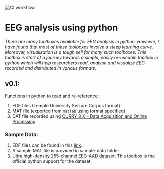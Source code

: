 ![CI workflow](https://github.com/mabhijithn/eeg-analyse/workflows/test/badge.svg?branch=main)
# EEG analysis using python

_There are many toolboxes available for EEG analysis in python. However, I have found that most of these toolboxes involve a steep learning curve. Moreover, visualization is a tough sell for many such toolboxes. This toolbox is start of a journey towards a simple, easily re-useable toolbox in python which will help researchers read, analyse and visualize EEG recorded and distributed in various formats._


## v0.1:
Functions in python to read and re-reference:
1. EDF files (Temple University Seizure Corpus format)
2. MAT file (exported from `matlab` using format specified)
3. DAT file recorded using [CURRY 8 X – Data Acquisition and Online Processing](https://compumedicsneuroscan.com/product/curry-data-acquisition-online-processing-x/)



### Sample Data:

1. EDF files can be found in this [link](https://www.isip.piconepress.com/projects/tuh_eeg/html/downloads.shtml).
2. A sample MAT file is provided in sample-data folder
3. [Ultra high-density 255-channel EEG-AAD dataset](https://zenodo.org/record/4518754): This toolbox is the official python support for the dataset.
